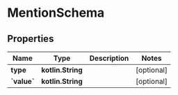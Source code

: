 
# MentionSchema

## Properties
Name | Type | Description | Notes
------------ | ------------- | ------------- | -------------
**type** | **kotlin.String** |  |  [optional]
**&#x60;value&#x60;** | **kotlin.String** |  |  [optional]



